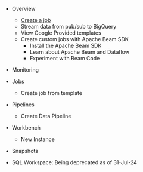 - Overview
  - [Create a job](https://github.com/Ajit1279/GCP_Learning/blob/main/20240316_BigDataAnalytics/240413_Dataflow/240701_DF_Console/DF_CreateJob.md)
  - Stream data from pub/sub to BigQuery
  - View Google Provided templates
  - Create custom jobs with Apache Beam SDK
    - Install the Apache Beam SDK
    - Learn about Apache Beam and Dataflow
    - Experiment with Beam Code
    
- Monitoring
    
- Jobs
  - Create job from template
  
- Pipelines
  - Create Data Pipeline
     
- Workbench
  -  New Instance
    
- Snapshots
  
- SQL Workspace: Being deprecated as of 31-Jul-24
